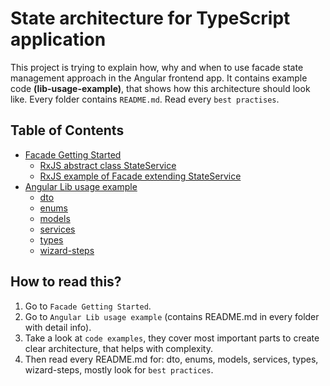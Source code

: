 # State architecture for TypeScript application
This project is trying to explain how, why and when to use facade state management approach in the Angular frontend app.
It contains example code **(lib-usage-example)**, that shows how this architecture should look like. Every folder contains `README.md`.
Read every `best practises`.

## Table of Contents

* [Facade Getting Started](https://github.com/Walikuperek/Learn-Facade-Service/edit/master/facade)
    - [RxJS abstract class StateService](https://github.com/Walikuperek/Learn-Facade-Service/blob/master/facade/code/facade_ts_abstract_model.ts)
    - [RxJS example of Facade extending StateService](https://github.com/Walikuperek/Learn-Facade-Service/edit/master/facade/code/facade_ts_example.ts)
* [Angular Lib usage example](https://github.com/Walikuperek/Learn-Facade-Service/tree/master/lib-usage-example)
    - [dto](https://github.com/Walikuperek/Learn-Facade-Service/tree/master/lib-usage-example/create-view/dto)
    - [enums](https://github.com/Walikuperek/Learn-Facade-Service/tree/master/lib-usage-example/create-view/enums)
    - [models](https://github.com/Walikuperek/Learn-Facade-Service/tree/master/lib-usage-example/create-view/models)
    - [services](https://github.com/Walikuperek/Learn-Facade-Service/tree/master/lib-usage-example/create-view/services)
    - [types](https://github.com/Walikuperek/Learn-Facade-Service/tree/master/lib-usage-example/create-view/types)
    - [wizard-steps](https://github.com/Walikuperek/Learn-Facade-Service/tree/master/lib-usage-example/create-view/wizard-steps)

## How to read this?
1. Go to `Facade Getting Started`.
2. Go to `Angular Lib usage example` (contains README.md in every folder with detail info).
3. Take a look at `code examples`, they cover most important parts to create clear architecture, that helps with complexity.
4. Then read every README.md for: dto, enums, models, services, types, wizard-steps, mostly look for `best practices`.
